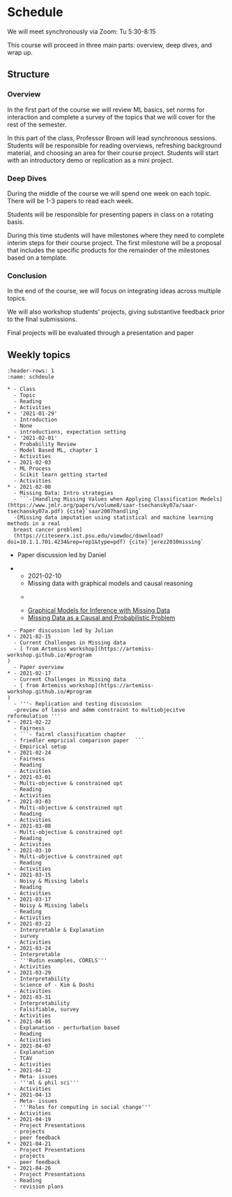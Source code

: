 # Schedule

We will meet synchronously via Zoom: Tu 5:30-8:15

This course will proceed in three main parts: overview, deep dives, and wrap up.

## Structure

### Overview

In the first part of the course we will review ML basics, set norms for interaction and complete a survey of the topics that we will cover for the rest of the semester.  

In this part of the class, Professor Brown will lead synchronous sessions.  Students will be responsible for reading overviews, refreshing background material, and choosing an area for their course project. Students will start with an introductory demo or replication as a mini project.

### Deep Dives

During the middle of the course we will spend one week on each topic. There will be 1-3 papers to read each week.

Students will be responsible for presenting papers in class on a rotating basis.

During this time students will have milestones where they need to complete interim steps for their course project. The first milestone will be a proposal that includes the specific products for the remainder of the milestones based on a template.  


### Conclusion

In the end of the course, we will focus on integrating ideas across multiple topics.

We will also workshop students' projects, giving substantive feedback prior to the final submissions.

Final projects will be evaluated through a presentation and paper


## Weekly topics


```{list-table} Schedule
:header-rows: 1
:name: schdeule

* - Class
  - Topic
  - Reading
  - Activities
* - '2021-01-29'
  - Introduction
  - None
  - introductions, expectation setting
* - '2021-02-01'
  - Probability Review
  - Model Based ML, chapter 1
  - Activities
* - 2021-02-03
  - ML Process
  - Scikit learn getting started
  - Activities
* - 2021-02-08
  - Missing Data: Intro strategies
  - ```-[Handling Missing Values when Applying Classification Models](https://www.jmlr.org/papers/volume8/saar-tsechansky07a/saar-tsechansky07a.pdf) {cite}`saar2007handling`
  -[Missing data imputation using statistical and machine learning methods in a real
  breast cancer problem]
  (https://citeseerx.ist.psu.edu/viewdoc/download?doi=10.1.1.701.4234&rep=rep1&type=pdf) {cite}`jerez2010missing`
  ```
  - Paper discussion led by Daniel
* - 2021-02-10
  - Missing data with graphical models and causal reasoning
  - ```
  - [Graphical Models for Inference with Missing Data](https://proceedings.neurips.cc/paper/2013/file/0ff8033cf9437c213ee13937b1c4c455-Paper.pdf)
  - [Missing Data as a Causal and Probabilistic Problem](https://auai.org/uai2015/proceedings/papers/204.pdf)
```
  - Paper discussion led by Julian
* - 2021-02-15
  - Current Challenges in Missing data
  - [ from Artemiss workshop](https://artemiss-workshop.github.io/#program
)
  - Paper overview
* - 2021-02-17
  - Current Challenges in Missing data
  - [ from Artemiss workshop](https://artemiss-workshop.github.io/#program
)
  - '''- Replication and testing discussion
  -preview of lasso and admm constraint to multiobjecitve reformulation '''
* - 2021-02-22
  - Fairness
  - ```- fairml classification chapter
  - friedler empricial comparison paper  ```
  - Empirical setup
* - 2021-02-24
  - Fairness
  - Reading
  - Activities
* - 2021-03-01
  - Multi-objective & constrained opt
  - Reading
  - Activities
* - 2021-03-03
  - Multi-objective & constrained opt
  - Reading
  - Activities
* - 2021-03-08
  - Multi-objective & constrained opt
  - Reading
  - Activities
* - 2021-03-10
  - Multi-objective & constrained opt
  - Reading
  - Activities
* - 2021-03-15
  - Noisy & Missing labels
  - Reading
  - Activities
* - 2021-03-17
  - Noisy & Missing labels
  - Reading
  - Activities
* - 2021-03-22
  - Interpretable & Explanation
  - survey
  - Activities
* - 2021-03-24
  - Interpretable
  - '''Rudin examples, CORELS'''
  - Activities
* - 2021-03-29
  - Interpretability
  - Science of - Kim & Doshi
  - Activities
* - 2021-03-31
  - Interpretability
  - Falsifiable, survey
  - Activities
* - 2021-04-05
  - Explanation - perturbation based
  - Reading
  - Activities
* - 2021-04-07
  - Explanation
  - TCAV
  - Activities
* - 2021-04-12
  - Meta- issues
  - '''ml & phil sci'''
  - Activities
* - 2021-04-13
  - Meta- issues
  - '''Roles for computing in social change'''
  - Activities
* - 2021-04-19
  - Project Presentations
  - projects
  - peer feedback
* - 2021-04-21
  - Project Presentations
  - projects
  - peer feedback
* - 2021-04-26
  - Project Presentations
  - Reading
  - revision plans
```



<!-- You can also cite references that are stored in a `bibtex` file. For example,
the following syntax: `` {cite}`holdgraf_evidence_2014` `` will render like
this: {cite}`holdgraf_evidence_2014`.





```{bibliography} references.bib
``` -->
